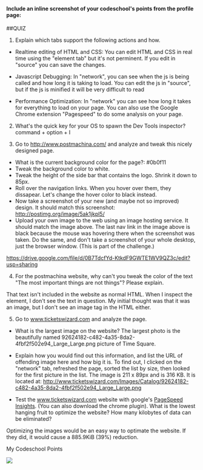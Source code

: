 #### Include an inline screenshot of your codeschool's points from the profile page:

<!-- Modify the Markdown to include your answers. Don't delete the questions! -->

##QUIZ
1. Explain which tabs support the following actions and how.
  * Realtime editing of HTML and CSS:
		You can edit HTML and CSS in real time using the "element tab" but it's not perminent. If you edit in "source" you can save the changes.

  * Javascript Debugging:
		In "network", you can see when the js is being called and how long it is taking to load. You can edit the js in "source", but if the js is minified it will be very difficult to read

  * Performance Optimization: In "network" you can see how long it takes for everything to load on your page. You can also use the Google Chrome extension "Pagespeed" to do some analysis on your page.


2. What's the quick key for your OS to spawn the Dev Tools inspector?
		command + option + I

3. Go to http://www.postmachina.com/ and analyze and tweak this nicely designed page.
  * What is the current background color for the page?: #0b0f11
  * Tweak the background color to white.
  * Tweak the height of the side bar that contains the logo.  Shrink it down to 85px.
  * Roll over the navigation links.  When you hover over them, they dissapear.  Let's change the hover color to black instead.
  * Now take a screenshot of your new (and maybe not so improved) design.  It should match this screenshot: http://postimg.org/image/5ak1jkpl5/
  * Upload your own image to the web using an image hosting service.  It should match the image above. The last nav link in the image above is black because the mouse was hovering there when the screenshot was taken. Do the same, and don't take a screenshot of your whole desktop, just the browser window. (This is part of the challenge.)


https://drive.google.com/file/d/0B7TdcfYd-KtkdF9GWTE1WV9QZ3c/edit?usp=sharing

4. For the postmachina website, why can't you tweak the color of the text "The most important things are not things"?  Please explain.

That text isn't included in the website as normal HTML. When I inspect the element, I don't see the text in question. My initial thought was that it was an image, but I don't see an image tag in the HTML either.

5. Go to www.ticketswizard.com and analyze the page.  
  * What is the largest image on the website?
    The largest photo is the beautifully named 92624182-c482-4a35-8da2-4fbf2f502e94_Large_Large.png picture of Time Square. 
  * Explain how you would find out this information, and list the URL of offending image here and how big it is.
    To find out, I clicked on the "network" tab, refreshed the page, sorted the list by size, then looked for the first picture in the list. The image is 211 x 89px and is 316 KB. It is located at:
http://www.ticketswizard.com/Images/Catalog/92624182-c482-4a35-8da2-4fbf2f502e94_Large_Large.png

* Test the www.ticketswizard.com website with google's [PageSpeed Insights](http://www.ticketswizard.com/).  (You can also download the chrome plugin).  What is the lowest hanging fruit to optimize the website?  How many kilobytes of data can be eliminated?

Optimizing the images would be an easy way to optimate the website. If they did, it would cause a 885.9KiB (39%) reduction.


My Codeschool Points

<img src="https://drive.google.com/file/d/0B7TdcfYd-KtkelQwZmF6VUNDX3c/edit?usp=sharing">
